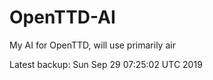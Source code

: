 # OpenTTD-AI
My AI for OpenTTD, will use primarily air

Latest backup: Sun Sep 29 07:25:02 UTC 2019
